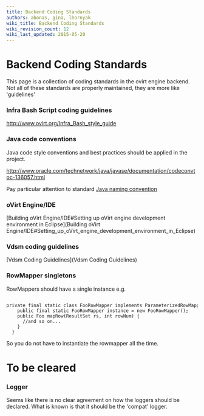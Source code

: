 ```yaml
---
title: Backend Coding Standards
authors: abonas, gina, lhornyak
wiki_title: Backend Coding Standards
wiki_revision_count: 12
wiki_last_updated: 2015-05-20
---
```


# Backend Coding Standards

This page is a collection of coding standards in the ovirt engine backend. Not all of these standards are properly maintained, they are more like 'guidelines'

### Infra Bash Script coding guidelines

<http://www.ovirt.org/Infra_Bash_style_guide>

### Java code conventions

Java code style conventions and best practices should be applied in the project.

<http://www.oracle.com/technetwork/java/javase/documentation/codeconvtoc-136057.html>

Pay particular attention to standard [Java naming convention](http://www.oracle.com/technetwork/java/javase/documentation/codeconventions-135099.html#367)

### oVirt Engine/IDE

[Building oVirt Engine/IDE#Setting up oVirt engine development environment in Eclipse](Building oVirt Engine/IDE#Setting_up_oVirt_engine_development_environment_in_Eclipse)

### Vdsm coding guidelines

[Vdsm Coding Guidelines](Vdsm Coding Guidelines)

### RowMapper singletons

RowMappers should have a single instance e.g.

      private final static class FooRowMapper implements ParameterizedRowMapper`<Foo>` {
        public final static FooRowMapper instance = new FooRowMapper();
        public Foo mapRow(ResultSet rs, int rowNum) {
          //and so on...
        }
      }

So you do not have to instantiate the rowmapper all the time.

# To be cleared

### Logger

Seems like there is no clear agreement on how the loggers should be declared. What is known is that it should be the 'compat' logger.
